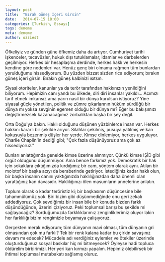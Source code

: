 ```yaml
---
layout: post
title:  "Bırak Güneş İçeri Girsin"
date:   2014-07-15 18:00
categories: [Turkish, Essays]
tags: deneme
meta: deneme
author: ozziest
---
```


Öfkeliyiz ve günden güne öfkemiz daha da artıyor. Cumhuriyet tarihi işkenceler, tecavüzler, hukuk dışı tutuklamalar, idamlar ve darbelerden geçilmiyor. Herkes bir hesaplaşma derdinde, herkes haklı ve herkesin kendine göre nedenleri var. Henüz genç biri olmama rağmen tüm bunlardan yorulduğumu hissediyorum. Bu yüzden bizzat sizden rica ediyorum; bırakın güneş içeri girsin. Bırakın güneş kalbinizi ısıtsın.

Siyasi otoriteler, kanunlar ya da terör tarafından hakkınızın yenildiğini biliyorum. Hepimizin canı yandı bu ülkede, diri diri insanlar yakıldı... Acımızı tarif etmek imkansız ama yarın nasıl bir dünya kurulsun istiyoruz? Yine siyasal güçle yönetilen, politik ve zümre çıkarlarının hüküm sürdüğü bir dünya mı yoksa sevginin egemen olduğu bir dünya mı? Eğer bu bakışımızı değiştirmezsek kazanacağımız zorbalıktan başka bir şey değil.

Orta Doğu'ya bakın. Haklı olduğunu düşünen yüzbinlerce insan var. Herkes hakkını kararlı bir şekilde arıyor. Silahlar çekilmiş, pusuya yatılmış ve kan kokusuyla bezenmiş düşler her yerde. Kimse dinlemiyor, herkes uyguluyor. Charlie Chaplin'in dediği gibi; "Çok fazla düşünüyoruz ama çok az hissediyoruz."

Bunları anlattığımda genelde kimse üzerine alınmıyor. Çünkü kimse IŞİD gibi örgüt olduğunu düşünmüyor. Ama bence farkımız yok. Demokratik bir hak için sokaklara çıktığımızda kırdığımız bir cam, yöntem olarak aynı. Atılan bir molotof bir başka acıyı da beraberinde getiriyor. İstediğiniz kadar haklı olun, bir başka insanın canını yaktığınızda haklılığınızdan daha önemli olan yarattığınız kan davasıdır. Haklılığınızı ölen masumların annelerine anlatın.

Toplum olarak o kadar teröristiz ki; bir başkasının düşüncesine bile tahammülümüz yok. Biri bizim gibi düşünmediğinde onu geri zekalı addediyoruz. Çok sevdiğimiz bir insan bile bir konuda bizden farklı düşündüğünde, üzerini çiziyoruz. Peki toplumsal barışı bu şekilde mi sağlayacağız? Sorduğumuzda farklılıklarımız zenginliklerimiz oluyor lakin her farklılığı bizim rengimizle boyamaya çalışıyoruz.

Gerçekten merak ediyorum; tüm dünyanın mavi olması, tüm dünyanın gri olmasından çok mu farklı?  Tek bir renk kalana kadar bu çirkin savaşınız devam mı edecek? Mücadele adı verdiğiniz eylemler ve ötekiler üzerinde oluşturduğunuz sosyal baskılar hiç mi bitmeyecek? Öyleyse hadi topluca öldürelim birbirimizi. Her yeri kan kırmızı yapalım. Hepimiz ölebilirsek bir ihtimal toplumsal mutabakatı sağlamış oluruz.